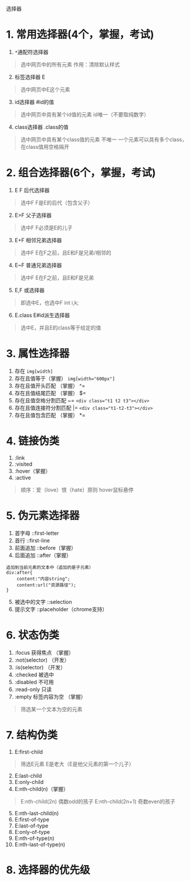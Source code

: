 选择器
# 1. 常用选择器(4个，掌握，考试)
1. ```*```通配符选择器
> 选中网页中的所有元素
> 作用：清除默认样式
2. 标签选择器 E
> 选中网页中E这个元素
3. id选择器  #id的值
> 选中网页中具有某个id值的元素
> id唯一（不要取纯数字）
4. class选择器 .class的值
> 选中网页中具有某个class值的元素
> 不唯一
> 一个元素可以具有多个class，在class值用空格隔开
# 2. 组合选择器(6个，掌握，考试)
1.  E F 后代选择器
> 选中F
> F是E的后代（包含父子）
2.  E>F 父子选择器
> 选中F
> F必须是E的儿子
3.  E+F 相邻兄弟选择器
> 选中F
> E在F之前，且E和F是兄弟/相邻的
4.  E~F 普通兄弟选择器
> 选中F
> E在F之前，且E和F是兄弟
5.  E,F 或选择器
> 即选中E，也选中F
> int i,k;
6.  E.class  E#id派生选择器
> 选中E，并且E的class等于给定的值
# 3. 属性选择器
1.  存在
```img[width]```
2.  存在且值等于（掌握）
```img[width="600px"]```
3.  存在且值开头匹配 （掌握）   ^= 
4.  存在且值结尾匹配 （掌握）  $=    
5.  存在且值空格分割匹配    ~=
```<div class="t1 t2 t3"></div>```
6.  存在且值连接符分割匹配  |=
```<div class="t1-t2-t3"></div>```
7.  存在且值包含匹配 （掌握）  *=
# 4. 链接伪类
1. :link
2. :visited
3. :hover（掌握）
4. :active
> 顺序：爱（love）恨（hate）原则
> hover鼠标悬停
# 5. 伪元素选择器
1.  首字母    ::first-letter
2.  首行      ::first-line
3.  前面追加  ::before（掌握）
4.  后面追加  ::after（掌握）
```
追加到当前元素的文本中（追加的是子元素）
div:after{
	content:"内容string";
	content:url("资源路径");
}
```
5.  被选中的文字  ::selection
6.  提示文字  ::placeholder（chrome支持）
# 6. 状态伪类
1.  :focus 获得焦点 （掌握）
2.  :not(selector) （开发）
3.  :is(selector) （开发）
4.  :checked 被选中
5.  :disabled 不可用
6.  :read-only 只读
7.  :empty 标签内容为空 （掌握）
> 筛选某一个文本为空的元素
# 7. 结构伪类
1.  E:first-child
> 筛选E元素
> E是老大（E是他父元素的第一个儿子）
2.  E:last-child
3.  E:only-child
4.  E:nth-child(n)（掌握）
> E:nth-child(2n) 偶数odd的孩子
> E:nth-child(2n+1) 奇数even的孩子
5.  E:nth-last-child(n)
6.  E:first-of-type
7.  E:last-of-type
8. E:only-of-type
9. E:nth-of-type(n)
10. E:nth-last-of-type(n)
# 8. 选择器的优先级
